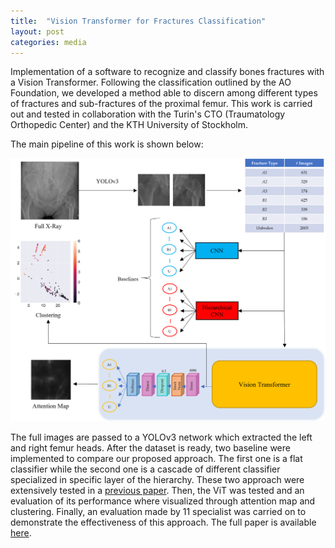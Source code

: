 ```yaml
---
title:  "Vision Transformer for Fractures Classification"
layout: post
categories: media
---
```

Implementation of a software to recognize and classify bones fractures with a Vision Transformer. Following the classification outlined by the AO Foundation, we developed a method able to discern among different types of fractures and sub-fractures of the proximal femur. This work is carried out and tested in collaboration with the Turin's CTO (Traumatology Orthopedic Center) and the KTH University of Stockholm.

The main pipeline of this work is shown below:

![Pipeline](../assets/pipeline_vit.png)

The full images are passed to a YOLOv3 network which extracted the left and right femur heads. After the dataset is ready, two baseline were implemented to compare our proposed approach. The first one is a flat classifier while the second one is a cascade of different classifier specialized in specific layer of the hierarchy. These two approach were extensively tested in a [previous paper](https://pubmed.ncbi.nlm.nih.gov/33126175/).
Then, the ViT was tested and an evaluation of its performance where visualized through attention map and clustering. Finally, an evaluation made by 11 specialist was carried on to demonstrate the effectiveness of this approach. The full paper is available [here](https://pubmed.ncbi.nlm.nih.gov/35469638/).
